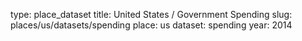 type: place_dataset
title: United States / Government Spending
slug: places/us/datasets/spending
place: us
dataset: spending
year: 2014

